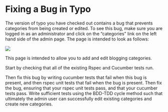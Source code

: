 Fixing a Bug in Typo
====================

The version of typo you have checked out contains a bug that prevents categories from being created or edited. To see this bug, make sure you are logged in as an administrator and click on the “categories” link on the left hand side of the admin page. The page is intended to look as follows:

![](https://courses.edx.org/asset-v1:BerkeleyX+CS169.2x+1T2016+type@asset+block/Screen_Shot_2013-11-04_at_4.41.05_PM.png)

This page is intended to allow you to add and edit blogging categories. 

Start by checking that all of the existing Rspec and Cucumber tests run.

Then fix this bug by writing cucumber tests that fail when this bug is present, and then rspec unit tests that fail when the bug is present.  Then fix the bug, ensuring that your rspec unit tests pass, and that your cucumber tests pass. Write sufficient tests using the BDD-TDD cycle method such that ultimately the admin user can successfully edit existing categories and create new categories.
